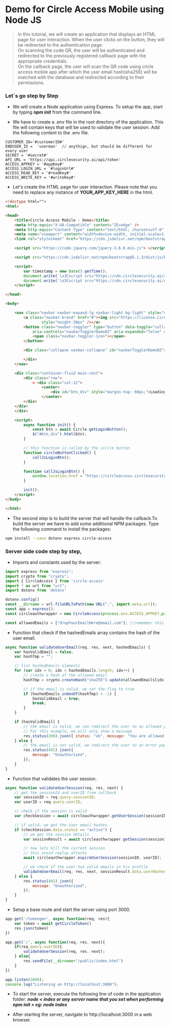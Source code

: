# Demo for Circle Access Mobile using Node JS

> In this tutorial, we will create an application that displays an HTML page for user interaction. When the user clicks on the button, they will be redirected to the authentication page.<br>
On scanning the code QR, the user will be authenticated and redirected to the previously registered callback page with the appropriate credentials. <br>
On the callback page, the user will scan the QR code using circle access mobile app after which the user email hash(sha256) will be matched with the database and redirected according to their permissions.

### Let´s go step by Step

- We will create a Node application using Express. To setup the app, start by typing ***npm init*** from the command line.

- We have to create a .env file in the root directory of the application. This file will contain keys that will be used to validate the user session. Add the following content to the .env file.

```env
CUSTOMER_ID='#customerID#'
ENDUSER_ID =  'userman'  // anythign, but should be different for every user
SECRET = '#secret#' 
API_URL = 'https://api.circlesecurity.ai/api/token' 
ACCESS_APPKEY = '#appKey#'
ACCESS_LOGIN_URL = '#loginUrl#'
ACCESS_READ_KEY = '#readKey#'
ACCESS_WRITE_KEY = '#writeKey#'
```

- Let's create the HTML page for user interaction. Please note that you need to replace any instance of **YOUR_APP_KEY_HERE** in the html.

```html
<!doctype html="">
<html>

<head>
    <title>Circle Access Mobile - Demo</title>
    <meta http-equiv="X-UA-Compatible" content="IE=edge" />
    <meta http-equiv="Content-Type" content="text/html; charset=utf-8" />
    <meta name="viewport" content="width=device-width, initial-scale=1.0, maximum-scale=1.0" />
    <link rel="stylesheet" href="https://cdn.jsdelivr.net/npm/bootstrap@5.1.3/dist/css/bootstrap.min.css">

    <script src="https://code.jquery.com/jquery-3.6.0.min.js"> </script>

    <script src="https://cdn.jsdelivr.net/npm/bootstrap@5.1.3/dist/js/bootstrap.min.js"></script>

    <script>
        var timestamp = new Date().getTime();
        document.write(`\x3Cscript src="https://cdn.circlesecurity.ai/circle/js/circlesecurity.ai-bundle.js?t=${timestamp}">\x3C/script>`);
        document.write(`\x3Cscript src="https://cdn.circlesecurity.ai/circle/js/circlesecurity.ai.js?t=${timestamp}">\x3C/script>`);
    </script>

</head>

<body>

    <nav class="navbar navbar-expand-lg navbar-light bg-light" style="margin-top:0px">
        <a class="navbar-brand" href="#"><img src="https://license.circlesecurity.ai/images/CircleLogoNoCompromise.svg"
                style="height:30px" /></a>
        <button class="navbar-toggler" type="button" data-toggle="collapse" data-target="#navbarTogglerDemo02"
            aria-controls="navbarTogglerDemo02" aria-expanded="false" aria-label="Toggle navigation">
            <span class="navbar-toggler-icon"></span>
        </button>

        <div class="collapse navbar-collapse" id="navbarTogglerDemo02">

        </div>
    </nav>

    <div class="container-fluid main-cont">
        <div class="row">
            < <div class="col-12">
                <center>
                    <div id="btn_div" style="margin-top: 60px;">Loading the button async...</div>
                </center>
        </div>
    </div>
    </div>

    <script>
        async function init() {
            const btn = await Circle.getLoginButton();
            $("#btn_div").html(btn);
        }

        // this function is called by the circle button
        function circleButtonClicked() {
            callJsLoginBtn();
        }

        function callJsLoginBtn() {
            window.location.href = "https://circleaccess.circlesecurity.ai/login/YOUR_APP_KEY_HERE";
        }

        init();
    </script>
</body>

</html>
```

- The second step is to build the server that will handle the callback.To build the server we have to add some additional NPM packages. Type the following command to install the packages:
```bash
npm install --save dotenv express circle-access
```

### Server side code step by step,
- Imports and constants used by the server:

```javascript
import express from "express";
import crypto from "crypto";
import { CircleAccess } from 'circle-access'
import * as url from "url";
import dotenv from 'dotenv'

dotenv.config()
const __dirname = url.fileURLToPath(new URL(".", import.meta.url));
const app = express();
const circleauthwrapper = new CircleAccess(process.env.ACCESS_APPKEY,process.env.ACCESS_READ_KEY,process.env.ACCESS_WRITE_KEY)

const allowedEmails = ["dropYourEmailHere@email.com"]; //remember this has to be the same email you registered on circle access mobile app
```

- Function that check if the hashedEmails array contains the hash of the user email.
```javascript
async function validateUserEmail(req, res, next, hashedEmails) {
    var hasValidEmail = false;
    var hashTmp = "";

    // list hashedEmails elements
    for (var idx = 0; idx < hashedEmails.length; idx++) {
        // create a hash of the allowed email
        hashTmp = crypto.createHash("sha256").update(allowedEmails[idx]).digest("hex");

        // if the email is valid, we set the flag to true
        if (hashedEmails.indexOf(hashTmp) > -1) {
            hasValidEmail = true;
            break;
        }
    }

    if (hasValidEmail) {
        // the email is valid, we can redirect the user to an allowed page
        // For this example, we will only show a message
        res.status(200).json({ status: "ok", message: "You are allowed to access this page" });
    } else {
        // the email is not valid, we redirect the user to an error page
        res.status(401).json({
            message: "Unauthorized",
        });
    }
}
```

- Function that validates the user session.
```javascript
async function validateUserSession(req, res, next) {
    // get the sessionId and userID from callback
    var sessionID = req.query.sessionID;
    var userID = req.query.userID;

    // check if the session is valid
    var checkSession = await circleauthwrapper.getUserSession(sessionID, userID);

    // if valid, we get the user email hashes
    if (checkSession.data.status == "active") {
        // we get the session details
        var sessionResult = await circleauthwrapper.getSession(sessionID);

        // now lets kill the current session
        // this avoid replay attacks
        await circleauthwrapper.expireUserSession(sessionID, userID);

        // we check if the user has valid emails in his profile
        validateUserEmail(req, res, next, sessionResult.data.userHashedEmails);
    } else {
        res.status(401).json({
            message: "Unauthorized",
        });
    }
}
```

- Setup a base route and start the server using port 3000.
```javascript
app.get('/tokengen', async function(req, res){
    var token = await getCircleToken()
    res.json(token)
})

app.get('/', async function(req, res, next){
    if(req.query.userID){
        validateUserSession(req, res, next);
    } else{
        res.sendFile(__dirname+"/public/index.html")
    }
})

app.listen(3000);
console.log("Listening on http://localhost:3000");
```

- To start the server, execute the following line of code in the application folder:
***node < index or any server name that you set when performing npm init > eg: node index***

- After starting the server, navigate to http://localhost:3000 in a web browser.